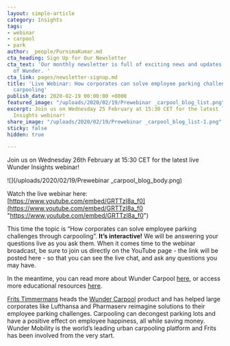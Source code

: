 ```yaml
---
layout: simple-article
category: Insights
tags:
- webinar
- carpool
- park
author: _people/PurnimaKumar.md
cta_heading: Sign Up for Our Newsletter
cta_text: 'Our monthly newsletter is full of exciting news and updates from the world
  of Wunder. '
cta_link: pages/newsletter-signup.md
title: 'Live Webinar: How corporates can solve employee parking challenges through
  carpooling'
publish_date: 2020-02-19 00:00:00 +0000
featured_image: "/uploads/2020/02/19/Prewebinar _carpool_blog_list.png"
excerpt: Join us on Wednesday 25 February at 15:30 CET for the latest live Wunder
  Insights webinar!
share_image: "/uploads/2020/02/19/Prewebinar _carpool_blog_list-1.png"
sticky: false
hidden: true

---
```

Join us on Wednesday 26th February at 15:30 CET for the latest live Wunder Insights webinar!

![](/uploads/2020/02/19/Prewebinar _carpool_blog_body.png)

Watch the live webinar here: [https://www.youtube.com/embed/GRTTzl8a_f0](https://www.youtube.com/embed/GRTTzl8a_f0 "https://www.youtube.com/embed/GRTTzl8a_f0")

This time the topic is “How corporates can solve employee parking challenges through carpooling”. **It’s interactive!** We will be answering your questions live as you ask them. When it comes time to the webinar broadcast, be sure to join us directly on the YouTube page - the link will be posted here - so that you can see the live chat, and ask any questions you may have.

In the meantime, you can read more about Wunder Carpool [here](https://www.wundermobility.com/carpool), or access more educational resources [here](https://www.wundermobility.com/blog).

[Frits Timmermans](https://www.linkedin.com/in/fritstimmermans/) heads the [Wunder Carpool](https://www.wundermobility.com/carpool) product and has helped large corporates like Lufthansa and Pharmaserv reimagine solutions to their employee parking challenges. Carpooling can decongest parking lots and have a positive effect on employee happiness, all while saving money. Wunder Mobility is the world’s leading urban carpooling platform and Frits has been involved from the very start.